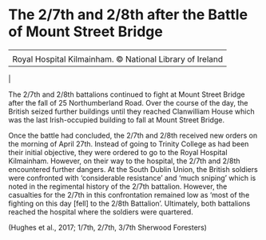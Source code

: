 # The 2/7th and 2/8th after the Battle of Mount Street Bridge



|  |
| --- |
|  |
| Royal Hospital Kilmainham. © National Library of Ireland 
 |

The 2/7th and 2/8th battalions continued to fight at Mount Street Bridge after
the fall of 25 Northumberland Road. Over the course of the day, the British
seized further buildings until they reached Clanwilliam House which was the last
Irish-occupied building to fall at Mount Street Bridge. 

Once the battle had concluded, the 2/7th and 2/8th received new orders on the
morning of April 27th. Instead of going to Trinity College as had been their
initial objective, they were ordered to go to the Royal Hospital Kilmainham.
However, on their way to the hospital, the 2/7th and 2/8th encountered further
dangers. At the South Dublin Union, the British soldiers were confronted with
‘considerable resistance’ and ‘much sniping’ which is noted in the regimental
history of the 2/7th battalion. However, the casualties for the 2/7th in this
confrontation remained low as ‘most of the fighting on this day [fell] to the
2/8th Battalion’. Ultimately, both battalions reached the hospital where the
soldiers were quartered.

(Hughes et al., 2017; 1/7th, 2/7th, 3/7th Sherwood Foresters)

